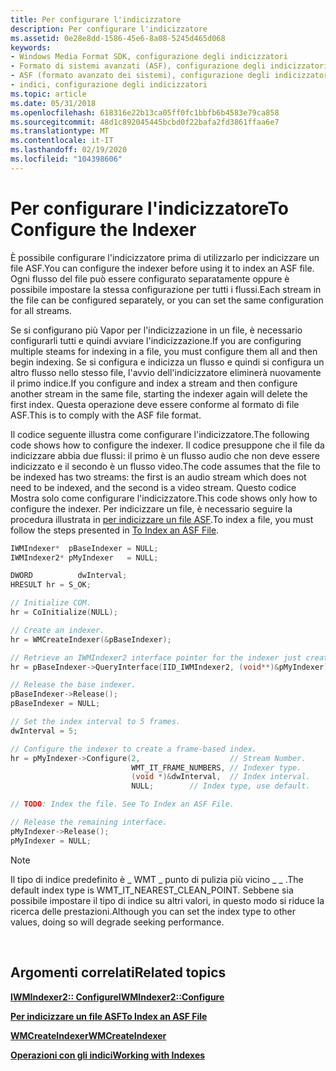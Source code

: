 ```yaml
---
title: Per configurare l'indicizzatore
description: Per configurare l'indicizzatore
ms.assetid: 0e28e8dd-1586-45e6-8a08-5245d465d068
keywords:
- Windows Media Format SDK, configurazione degli indicizzatori
- Formato di sistemi avanzati (ASF), configurazione degli indicizzatori
- ASF (formato avanzato dei sistemi), configurazione degli indicizzatori
- indici, configurazione degli indicizzatori
ms.topic: article
ms.date: 05/31/2018
ms.openlocfilehash: 618316e22b13ca05ff0fc1bbfb6b4583e79ca858
ms.sourcegitcommit: 48d1c892045445bcbd0f22bafa2fd3861ffaa6e7
ms.translationtype: MT
ms.contentlocale: it-IT
ms.lasthandoff: 02/19/2020
ms.locfileid: "104398606"
---
```

# <a name="to-configure-the-indexer"></a><span data-ttu-id="1f3a5-107">Per configurare l'indicizzatore</span><span class="sxs-lookup"><span data-stu-id="1f3a5-107">To Configure the Indexer</span></span>

<span data-ttu-id="1f3a5-108">È possibile configurare l'indicizzatore prima di utilizzarlo per indicizzare un file ASF.</span><span class="sxs-lookup"><span data-stu-id="1f3a5-108">You can configure the indexer before using it to index an ASF file.</span></span> <span data-ttu-id="1f3a5-109">Ogni flusso del file può essere configurato separatamente oppure è possibile impostare la stessa configurazione per tutti i flussi.</span><span class="sxs-lookup"><span data-stu-id="1f3a5-109">Each stream in the file can be configured separately, or you can set the same configuration for all streams.</span></span>

<span data-ttu-id="1f3a5-110">Se si configurano più Vapor per l'indicizzazione in un file, è necessario configurarli tutti e quindi avviare l'indicizzazione.</span><span class="sxs-lookup"><span data-stu-id="1f3a5-110">If you are configuring multiple steams for indexing in a file, you must configure them all and then begin indexing.</span></span> <span data-ttu-id="1f3a5-111">Se si configura e indicizza un flusso e quindi si configura un altro flusso nello stesso file, l'avvio dell'indicizzatore eliminerà nuovamente il primo indice.</span><span class="sxs-lookup"><span data-stu-id="1f3a5-111">If you configure and index a stream and then configure another stream in the same file, starting the indexer again will delete the first index.</span></span> <span data-ttu-id="1f3a5-112">Questa operazione deve essere conforme al formato di file ASF.</span><span class="sxs-lookup"><span data-stu-id="1f3a5-112">This is to comply with the ASF file format.</span></span>

<span data-ttu-id="1f3a5-113">Il codice seguente illustra come configurare l'indicizzatore.</span><span class="sxs-lookup"><span data-stu-id="1f3a5-113">The following code shows how to configure the indexer.</span></span> <span data-ttu-id="1f3a5-114">Il codice presuppone che il file da indicizzare abbia due flussi: il primo è un flusso audio che non deve essere indicizzato e il secondo è un flusso video.</span><span class="sxs-lookup"><span data-stu-id="1f3a5-114">The code assumes that the file to be indexed has two streams: the first is an audio stream which does not need to be indexed, and the second is a video stream.</span></span> <span data-ttu-id="1f3a5-115">Questo codice Mostra solo come configurare l'indicizzatore.</span><span class="sxs-lookup"><span data-stu-id="1f3a5-115">This code shows only how to configure the indexer.</span></span> <span data-ttu-id="1f3a5-116">Per indicizzare un file, è necessario seguire la procedura illustrata in [per indicizzare un file ASF](to-index-an-asf-file.md).</span><span class="sxs-lookup"><span data-stu-id="1f3a5-116">To index a file, you must follow the steps presented in [To Index an ASF File](to-index-an-asf-file.md).</span></span>


```C++
IWMIndexer*  pBaseIndexer = NULL;
IWMIndexer2* pMyIndexer   = NULL;

DWORD          dwInterval;
HRESULT hr = S_OK;

// Initialize COM.
hr = CoInitialize(NULL);

// Create an indexer.
hr = WMCreateIndexer(&pBaseIndexer);

// Retrieve an IWMIndexer2 interface pointer for the indexer just created.
hr = pBaseIndexer->QueryInterface(IID_IWMIndexer2, (void**)&pMyIndexer);

// Release the base indexer.
pBaseIndexer->Release();
pBaseIndexer = NULL;

// Set the index interval to 5 frames.
dwInterval = 5;

// Configure the indexer to create a frame-based index.
hr = pMyIndexer->Configure(2,                    // Stream Number.
                           WMT_IT_FRAME_NUMBERS, // Indexer type.
                           (void *)&dwInterval,  // Index interval.
                           NULL;        // Index type, use default.

// TODO: Index the file. See To Index an ASF File.

// Release the remaining interface.
pMyIndexer->Release();
pMyIndexer = NULL;

```



> [!Note]  
> <span data-ttu-id="1f3a5-117">Il tipo di indice predefinito è \_ WMT \_ punto di pulizia più vicino \_ \_ .</span><span class="sxs-lookup"><span data-stu-id="1f3a5-117">The default index type is WMT\_IT\_NEAREST\_CLEAN\_POINT.</span></span> <span data-ttu-id="1f3a5-118">Sebbene sia possibile impostare il tipo di indice su altri valori, in questo modo si riduce la ricerca delle prestazioni.</span><span class="sxs-lookup"><span data-stu-id="1f3a5-118">Although you can set the index type to other values, doing so will degrade seeking performance.</span></span>

 

## <a name="related-topics"></a><span data-ttu-id="1f3a5-119">Argomenti correlati</span><span class="sxs-lookup"><span data-stu-id="1f3a5-119">Related topics</span></span>

<dl> <dt>

[<span data-ttu-id="1f3a5-120">**IWMIndexer2:: Configure**</span><span class="sxs-lookup"><span data-stu-id="1f3a5-120">**IWMIndexer2::Configure**</span></span>](/previous-versions/windows/desktop/api/Wmsdkidl/nf-wmsdkidl-iwmindexer2-configure)
</dt> <dt>

[<span data-ttu-id="1f3a5-121">**Per indicizzare un file ASF**</span><span class="sxs-lookup"><span data-stu-id="1f3a5-121">**To Index an ASF File**</span></span>](to-index-an-asf-file.md)
</dt> <dt>

[<span data-ttu-id="1f3a5-122">**WMCreateIndexer**</span><span class="sxs-lookup"><span data-stu-id="1f3a5-122">**WMCreateIndexer**</span></span>](/previous-versions/windows/desktop/api/Wmsdkidl/nf-wmsdkidl-wmcreateindexer)
</dt> <dt>

[<span data-ttu-id="1f3a5-123">**Operazioni con gli indici**</span><span class="sxs-lookup"><span data-stu-id="1f3a5-123">**Working with Indexes**</span></span>](working-with-indexes.md)
</dt> </dl>

 

 




